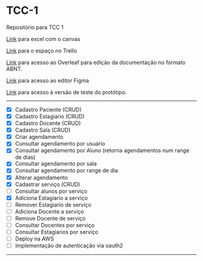 
# TCC-1
Repositório para TCC 1

[Link](https://docs.google.com/spreadsheets/d/1Wg0_WSM1cKlJDJxukiATtz1dRjC7MpnP/edit#gid=1255062285) para excel com o canvas

[Link](https://trello.com/w/tcci54/home) para o espaço no Trello

[Link](https://pt.overleaf.com/2744385382vvfggmtsrtpz) para acesso ao Overleaf para edição da documentação no formato ABNT.

[Link](https://www.figma.com/file/s0W63PmAQJdSioNTx2fzrM/Tela-login%2Fcadastro?type=design&t=fPxSifL3scn1T3ip-1) para acesso ao editor Figma

[Link](https://www.figma.com/proto/s0W63PmAQJdSioNTx2fzrM/Tela-login%2Fcadastro?type=design&node-id=0-3&scaling=contain&page-id=0%3A1) para acesso à versão de teste do protótipo.

---

- [X] Cadastro Paciente (CRUD)
- [X] Cadastro Estagiario (CRUD)
- [X] Cadastro Docente (CRUD)
- [X] Cadastro Sala (CRUD)
- [X] Criar agendamento
- [X] Cunsultar agendamento por usuário
- [x] Consultar agendamento por Aluno (retorna agendamentos num range de dias)
- [X] Consultar agendamento por sala
- [X] Consultar agendamento por range de dia 
- [x] Alterar agendamento
- [x] Cadastrar serviço (CRUD)
- [ ] Consultar alunos por serviço
- [x] Adiciona Estagiario a serviço
- [ ] Remover Estagiario de serviço
- [ ] Adiciona Docente a serviço
- [ ] Remove Docente de serviço
- [ ] Consultar Docentes por serviço
- [ ] Consultar Estagiarios por serviço
- [ ] Deploy na AWS
- [ ] Implementação de autenticação via oauth2
---

